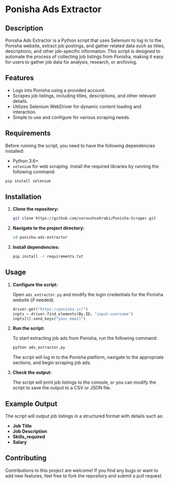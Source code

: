 
# Ponisha Ads Extractor

## Description

Ponisha Ads Extractor is a Python script that uses Selenium to log in to the Ponisha website, extract job postings, and gather related data such as titles, descriptions, and other job-specific information. This script is designed to automate the process of collecting job listings from Ponisha, making it easy for users to gather job data for analysis, research, or archiving.

## Features

- Logs into Ponisha using a provided account.
- Scrapes job listings, including titles, descriptions, and other relevant details.
- Utilizes Selenium WebDriver for dynamic content loading and interaction.
- Simple to use and configure for various scraping needs.

## Requirements

Before running the script, you need to have the following dependencies installed:

- Python 3.6+
- `selenium` for web scraping.
Install the required libraries by running the following command:

```bash
pip install selenium
```

## Installation

1. **Clone the repository:**

   ```bash
   git clone https://github.com/soroushsohrabi/Ponisha-Scraper.git
   ```

2. **Navigate to the project directory:**

   ```bash
   cd ponisha-ads-extractor
   ```

3. **Install dependencies:**

   ```bash
   pip install -r requirements.txt
   ```

## Usage

1. **Configure the script:**

   Open `ads_extractor.py` and modify the login credentials for the Ponisha website (if needed).

   ```python
   driver.get("https://ponisha.ir/")
   inpts = driver.find_elements(By.ID, "input-username")
   inpts[0].send_keys("your_email")
   ```

2. **Run the script:**

   To start extracting job ads from Ponisha, run the following command:

   ```bash
   python ads_extractor.py
   ```

   The script will log in to the Ponisha platform, navigate to the appropriate sections, and begin scraping job ads.

3. **Check the output:**

   The script will print job listings to the console, or you can modify the script to save the output to a CSV or JSON file.

## Example Output

The script will output job listings in a structured format with details such as:

- **Job Title**
- **Job Description**
- **Skills_required**
- **Salary**

## Contributing

Contributions to this project are welcome! If you find any bugs or want to add new features, feel free to fork the repository and submit a pull request.
